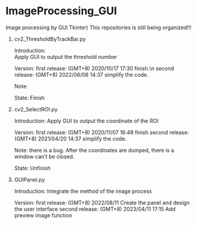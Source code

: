 # ImageProcessing_GUI
Image processing by GUI Tkinter)
This repositories is still being organized!!!

1. cv2_ThresholdByTrackBar.py

    Introduction:    
        Apply GUI to output the threshold number

    Version:
        first release: (GMT+8) 2020/10/17 17:30 finish.\n
        second release: (GMT+8) 2022/08/08 14:37 simplify the code.

    Note:
        
    State:
        Finish

2. cv2_SelectROI.py

    Introduction:
        Apply GUI to output the coordinate of the ROI

    Version: 
        first release: (GMT+8) 2020/11/07 16:48 finish
        second release: (GMT+8) 2021/04/20 14:37 simplify the code.

    Note:
        there is a bug. After the coordinates are dumped, there is a window can't be closed.

    State:
        Unfinish  
3. GUIPanel.py

    Introduction:
        Integrate the method of the image process

    Version:
        first release: (GMT+8) 2022/08/11 Create the panel and design the user interface
        second release: (GMT+8) 2023/04/11 17:15 Add preview image function